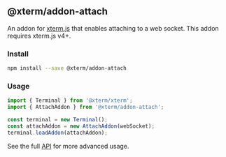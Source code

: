 ## @xterm/addon-attach

An addon for [xterm.js](https://github.com/xtermjs/xterm.js) that enables attaching to a web socket. This addon requires xterm.js v4+.

### Install

```bash
npm install --save @xterm/addon-attach
```

### Usage

```ts
import { Terminal } from '@xterm/xterm';
import { AttachAddon } from '@xterm/addon-attach';

const terminal = new Terminal();
const attachAddon = new AttachAddon(webSocket);
terminal.loadAddon(attachAddon);
```

See the full [API](https://github.com/xtermjs/xterm.js/blob/master/addons/addon-attach/typings/addon-attach.d.ts) for more advanced usage.
